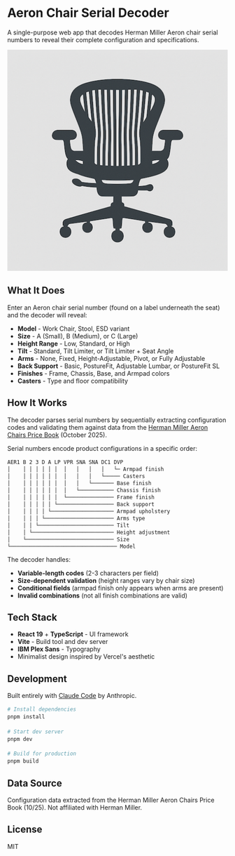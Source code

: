 # Aeron Chair Serial Decoder

A single-purpose web app that decodes Herman Miller Aeron chair serial numbers to reveal their complete configuration and specifications.

![Aeron Chair Serial Decoder](public/favicon.png)

## What It Does

Enter an Aeron chair serial number (found on a label underneath the seat) and the decoder will reveal:

- **Model** - Work Chair, Stool, ESD variant
- **Size** - A (Small), B (Medium), or C (Large)
- **Height Range** - Low, Standard, or High
- **Tilt** - Standard, Tilt Limiter, or Tilt Limiter + Seat Angle
- **Arms** - None, Fixed, Height-Adjustable, Pivot, or Fully Adjustable
- **Back Support** - Basic, PostureFit, Adjustable Lumbar, or PostureFit SL
- **Finishes** - Frame, Chassis, Base, and Armpad colors
- **Casters** - Type and floor compatibility

## How It Works

The decoder parses serial numbers by sequentially extracting configuration codes and validating them against data from the [Herman Miller Aeron Chairs Price Book](https://www.hermanmiller.com/content/dam/hermanmiller/documents/pricing/PB_AEN.pdf) (October 2025).

Serial numbers encode product configurations in a specific order:
```
AER1 B 2 3 D A LP VPR SNA SNA DC1 DVP
│    │ │ │ │ │ │  │   │   │   │   └─ Armpad finish
│    │ │ │ │ │ │  │   │   │   └───── Casters
│    │ │ │ │ │ │  │   │   └─────── Base finish
│    │ │ │ │ │ │  │   └─────────── Chassis finish
│    │ │ │ │ │ │  └─────────────── Frame finish
│    │ │ │ │ │ └────────────────── Back support
│    │ │ │ │ └──────────────────── Armpad upholstery
│    │ │ │ └────────────────────── Arms type
│    │ │ └──────────────────────── Tilt
│    │ └────────────────────────── Height adjustment
│    └──────────────────────────── Size
└────────────────────────────────── Model
```

The decoder handles:
- **Variable-length codes** (2-3 characters per field)
- **Size-dependent validation** (height ranges vary by chair size)
- **Conditional fields** (armpad finish only appears when arms are present)
- **Invalid combinations** (not all finish combinations are valid)

## Tech Stack

- **React 19** + **TypeScript** - UI framework
- **Vite** - Build tool and dev server
- **IBM Plex Sans** - Typography
- Minimalist design inspired by Vercel's aesthetic

## Development

Built entirely with [Claude Code](https://claude.com/claude-code) by Anthropic.

```bash
# Install dependencies
pnpm install

# Start dev server
pnpm dev

# Build for production
pnpm build
```

## Data Source

Configuration data extracted from the Herman Miller Aeron Chairs Price Book (10/25). Not affiliated with Herman Miller.

## License

MIT
